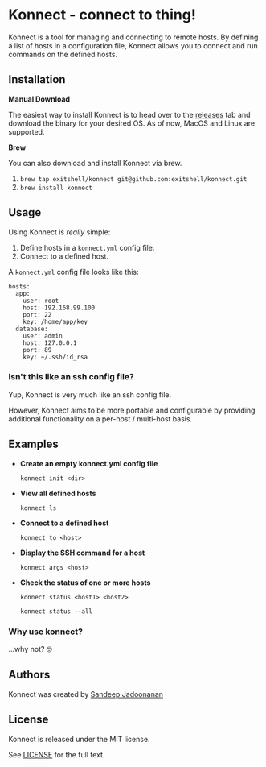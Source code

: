 # Konnect - connect to thing!

Konnect is a tool for managing and connecting to remote hosts. By defining a list of hosts in a configuration file, Konnect allows you to connect and run commands on the defined hosts.

Installation
--------------
**Manual Download**

The easiest way to install Konnect is to head over to the [releases](https://github.com/exitshell/konnect/releases) tab and download the binary for your desired OS. As of now, MacOS and Linux are supported.

**Brew**

You can also download and install Konnect via brew.
1. `brew tap exitshell/konnect git@github.com:exitshell/konnect.git`
1. `brew install konnect`

Usage
--------------


Using Konnect is _really_ simple:
1. Define hosts in a `konnect.yml` config file.
1. Connect to a defined host.


A `konnect.yml` config file looks like this:

```
hosts:
  app:
    user: root
    host: 192.168.99.100
    port: 22
    key: /home/app/key
  database:
    user: admin
    host: 127.0.0.1
    port: 89
    key: ~/.ssh/id_rsa
```



### Isn't this like an ssh config file?
Yup, Konnect  is very much like an ssh config file.

However, Konnect aims to be more portable and configurable by providing additional functionality on a per-host / multi-host basis.

Examples
--------------

- **Create an empty konnect.yml config file**

	`konnect init <dir>`


- **View all defined hosts**

	`konnect ls`


- **Connect to a defined host**

	`konnect to <host>`


- **Display the SSH command for a host**

	`konnect args <host>`


- **Check the status of one or more hosts**

	`konnect status <host1> <host2>`

	`konnect status --all`


### Why use konnect?
...why not? 🤓



Authors
--------------
Konnect was created by [Sandeep Jadoonanan](https://github.com/TunedMystic)

License
--------------
Konnect is released under the MIT license.

See [LICENSE](LICENSE) for the full text.
